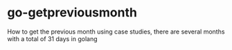 # go-getpreviousmonth
How to get the previous month using case studies, there are several months with a total of 31 days in golang
